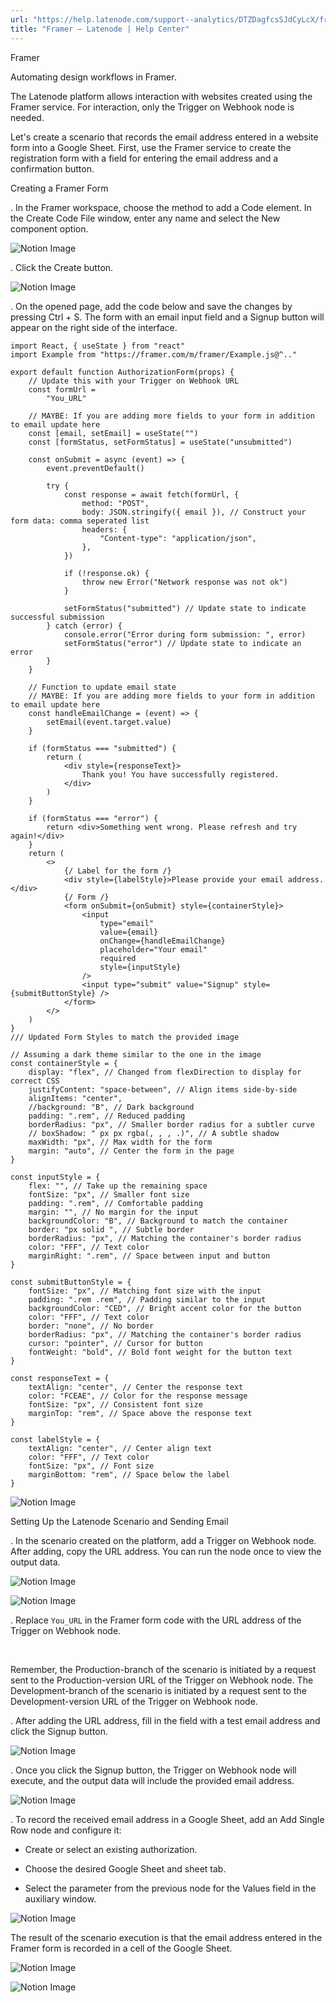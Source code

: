 ```yaml
---
url: "https://help.latenode.com/support--analytics/DTZDagfcsSJdCyLcX/framer/kEYxeVTJxPFWFpJxU"
title: "Framer – Latenode | Help Center"
---
```


 Framer

Automating design workflows in Framer.


The Latenode platform allows interaction with websites created using the Framer service. For interaction, only the Trigger on Webhook node is needed.

Let's create a scenario that records the email address entered in a website form into a Google Sheet. First, use the Framer service to create the registration form with a field for entering the email address and a confirmation button.

 Creating a Framer Form

\. In the Framer workspace, choose the method to add a Code element. In the Create Code File window, enter any name and select the New component option.

![Notion Image](https://www.notion.so/image/https%A%F%Fprod-files-secure.s.us-west-.amazonaws.com%Ffbefde--fff--dca%Fca-db-b--ccffddec%FUntitled.png?table=block&id=d-a--a-ccfedae&cache=v)

\. Click the Create button.

![Notion Image](https://www.notion.so/image/https%A%F%Fprod-files-secure.s.us-west-.amazonaws.com%Ffbefde--fff--dca%Fead-cf-c--dbc%FUntitled.png?table=block&id=d-a--a-defe&cache=v)

\. On the opened page, add the code below and save the changes by pressing Ctrl + S. The form with an email input field and a Signup button will appear on the right side of the interface.

```
import React, { useState } from "react"
import Example from "https://framer.com/m/framer/Example.js@^.."

export default function AuthorizationForm(props) {
    // Update this with your Trigger on Webhook URL
    const formUrl =
        "You_URL"

    // MAYBE: If you are adding more fields to your form in addition to email update here
    const [email, setEmail] = useState("")
    const [formStatus, setFormStatus] = useState("unsubmitted")

    const onSubmit = async (event) => {
        event.preventDefault()

        try {
            const response = await fetch(formUrl, {
                method: "POST",
                body: JSON.stringify({ email }), // Construct your form data: comma seperated list
                headers: {
                    "Content-type": "application/json",
                },
            })

            if (!response.ok) {
                throw new Error("Network response was not ok")
            }

            setFormStatus("submitted") // Update state to indicate successful submission
        } catch (error) {
            console.error("Error during form submission: ", error)
            setFormStatus("error") // Update state to indicate an error
        }
    }

    // Function to update email state
    // MAYBE: If you are adding more fields to your form in addition to email update here
    const handleEmailChange = (event) => {
        setEmail(event.target.value)
    }

    if (formStatus === "submitted") {
        return (
            <div style={responseText}>
                Thank you! You have successfully registered.
            </div>
        )
    }

    if (formStatus === "error") {
        return <div>Something went wrong. Please refresh and try again!</div>
    }
    return (
        <>
            {/ Label for the form /}
            <div style={labelStyle}>Please provide your email address.</div>
            {/ Form /}
            <form onSubmit={onSubmit} style={containerStyle}>
                <input
                    type="email"
                    value={email}
                    onChange={handleEmailChange}
                    placeholder="Your email"
                    required
                    style={inputStyle}
                />
                <input type="submit" value="Signup" style={submitButtonStyle} />
            </form>
        </>
    )
}
/// Updated Form Styles to match the provided image

// Assuming a dark theme similar to the one in the image
const containerStyle = {
    display: "flex", // Changed from flexDirection to display for correct CSS
    justifyContent: "space-between", // Align items side-by-side
    alignItems: "center",
    //background: "B", // Dark background
    padding: ".rem", // Reduced padding
    borderRadius: "px", // Smaller border radius for a subtler curve
    // boxShadow: " px px rgba(, , , .)", // A subtle shadow
    maxWidth: "px", // Max width for the form
    margin: "auto", // Center the form in the page
}

const inputStyle = {
    flex: "", // Take up the remaining space
    fontSize: "px", // Smaller font size
    padding: ".rem", // Comfortable padding
    margin: "", // No margin for the input
    backgroundColor: "B", // Background to match the container
    border: "px solid ", // Subtle border
    borderRadius: "px", // Matching the container's border radius
    color: "FFF", // Text color
    marginRight: ".rem", // Space between input and button
}

const submitButtonStyle = {
    fontSize: "px", // Matching font size with the input
    padding: ".rem .rem", // Padding similar to the input
    backgroundColor: "CED", // Bright accent color for the button
    color: "FFF", // Text color
    border: "none", // No border
    borderRadius: "px", // Matching the container's border radius
    cursor: "pointer", // Cursor for button
    fontWeight: "bold", // Bold font weight for the button text
}

const responseText = {
    textAlign: "center", // Center the response text
    color: "FCEAE", // Color for the response message
    fontSize: "px", // Consistent font size
    marginTop: "rem", // Space above the response text
}

const labelStyle = {
    textAlign: "center", // Center align text
    color: "FFF", // Text color
    fontSize: "px", // Font size
    marginBottom: "rem", // Space below the label
}

```

![Notion Image](https://www.notion.so/image/https%A%F%Fprod-files-secure.s.us-west-.amazonaws.com%Ffbefde--fff--dca%Feeeb-ad-ab-de-dbd%FUntitled.png?table=block&id=d-a---ccacb&cache=v)

 Setting Up the Latenode Scenario and Sending Email

\. In the scenario created on the platform, add a Trigger on Webhook node. After adding, copy the URL address. You can run the node once to view the output data.

![Notion Image](https://www.notion.so/image/https%A%F%Fprod-files-secure.s.us-west-.amazonaws.com%Ffbefde--fff--dca%Fbccc-ba-e-b-abdba%FUntitled.png?table=block&id=d-a-d-be-fadeae&cache=v)

![Notion Image](https://www.notion.so/image/https%A%F%Fprod-files-secure.s.us-west-.amazonaws.com%Ffbefde--fff--dca%Fbac-fa-ec-f-cb%FUntitled.png?table=block&id=d-a--ae-eabcffefd&cache=v)

\. Replace `You_URL` in the Framer form code with the URL address of the Trigger on Webhook node.

️

Remember, the Production-branch of the scenario is initiated by a request sent to the Production-version URL of the Trigger on Webhook node. The Development-branch of the scenario is initiated by a request sent to the Development-version URL of the Trigger on Webhook node.

\. After adding the URL address, fill in the field with a test email address and click the Signup button.

![Notion Image](https://www.notion.so/image/https%A%F%Fprod-files-secure.s.us-west-.amazonaws.com%Ffbefde--fff--dca%Fbdeed-e-a-a-fcabb%FUntitled.png?table=block&id=d-a--cb-ccaded&cache=v)

\. Once you click the Signup button, the Trigger on Webhook node will execute, and the output data will include the provided email address.

![Notion Image](https://www.notion.so/image/https%A%F%Fprod-files-secure.s.us-west-.amazonaws.com%Ffbefde--fff--dca%Ff-f-af-cc-faddaa%FUntitled.png?table=block&id=d-a--a-dacaa&cache=v)

\. To record the received email address in a Google Sheet, add an Add Single Row node and configure it:

- Create or select an existing authorization.

- Choose the desired Google Sheet and sheet tab.

- Select the parameter from the previous node for the Values field in the auxiliary window.

![Notion Image](https://www.notion.so/image/https%A%F%Fprod-files-secure.s.us-west-.amazonaws.com%Ffbefde--fff--dca%Fb-d-df-b-fed%FUntitled.png?table=block&id=d-a-b-e-dbedfd&cache=v)

The result of the scenario execution is that the email address entered in the Framer form is recorded in a cell of the Google Sheet.

![Notion Image](https://www.notion.so/image/https%A%F%Fprod-files-secure.s.us-west-.amazonaws.com%Ffbefde--fff--dca%Fdc-fd-a-ae-aecebcad%FUntitled.png?table=block&id=d-a--c-fccdb&cache=v)

![Notion Image](https://www.notion.so/image/https%A%F%Fprod-files-secure.s.us-west-.amazonaws.com%Ffbefde--fff--dca%Feec-ca-cb-ba-fbfda%FUntitled.png?table=block&id=d-a--ae-eafcbc&cache=v)